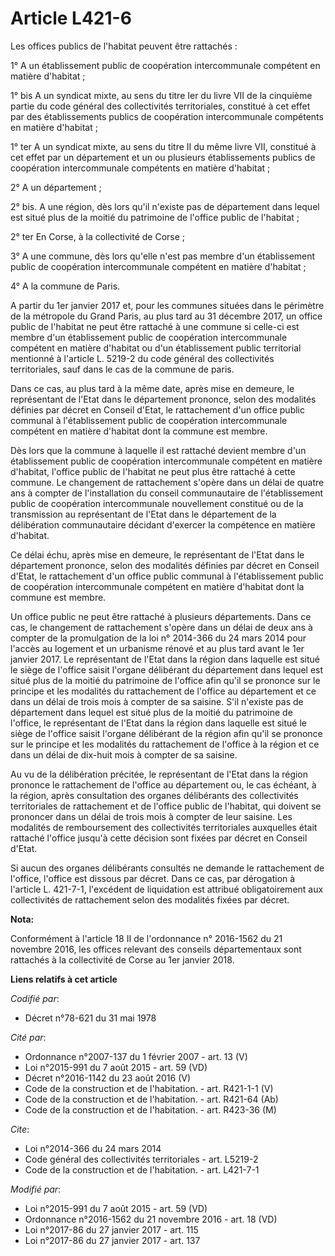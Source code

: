 # Article L421-6

Les offices publics de l'habitat peuvent être rattachés : 

1° A un établissement public de coopération intercommunale compétent en matière d'habitat ; 

1° bis A un syndicat mixte, au sens du titre Ier du livre VII de la cinquième partie du code général des collectivités
territoriales, constitué à cet effet par des établissements publics de coopération intercommunale compétents en matière
d'habitat ; 

1° ter A un syndicat mixte, au sens du titre II du même livre VII, constitué à cet effet par un département et un ou
plusieurs établissements publics de coopération intercommunale compétents en matière d'habitat ; 

2° A un département ; 

2° bis. A une région, dès lors qu'il n'existe pas de département dans lequel est situé plus de la moitié du patrimoine de
l'office public de l'habitat ; 

2° ter En Corse, à la collectivité de Corse ;

3° A une commune, dès lors qu'elle n'est pas membre d'un établissement public de coopération intercommunale compétent en
matière d'habitat ;

4° A la commune de Paris. 

A partir du 1er janvier 2017 et, pour les communes situées dans le périmètre de la métropole du Grand Paris, au plus tard au
31 décembre 2017, un office public de l'habitat ne peut être rattaché à une commune si celle-ci est membre d'un établissement
public de coopération intercommunale compétent en matière d'habitat ou d'un établissement public territorial mentionné à
l'article L. 5219-2 du code général des collectivités territoriales, sauf dans le cas de la commune de paris. 

Dans ce cas, au plus tard à la même date, après mise en demeure, le représentant de l'Etat dans le département prononce,
selon des modalités définies par décret en Conseil d'Etat, le rattachement d'un office public communal à l'établissement
public de coopération intercommunale compétent en matière d'habitat dont la commune est membre. 

Dès lors que la commune à laquelle il est rattaché devient membre d'un établissement public de coopération intercommunale
compétent en matière d'habitat, l'office public de l'habitat ne peut plus être rattaché à cette commune. Le changement de
rattachement s'opère dans un délai de quatre ans à compter de l'installation du conseil communautaire de l'établissement
public de coopération intercommunale nouvellement constitué ou de la transmission au représentant de l'Etat dans le
département de la délibération communautaire décidant d'exercer la compétence en matière d'habitat. 

Ce délai échu, après mise en demeure, le représentant de l'Etat dans le département prononce, selon des modalités définies
par décret en Conseil d'Etat, le rattachement d'un office public communal à l'établissement public de coopération
intercommunale compétent en matière d'habitat dont la commune est membre. 

Un office public ne peut être rattaché à plusieurs départements. Dans ce cas, le changement de rattachement s'opère dans un
délai de deux ans à compter de la promulgation de la loi n° 2014-366 du 24 mars 2014 pour l'accès au logement et un urbanisme
rénové et au plus tard avant le 1er janvier 2017. Le représentant de l'Etat dans la région dans laquelle est situé le siège
de l'office saisit l'organe délibérant du département dans lequel est situé plus de la moitié du patrimoine de l'office afin
qu'il se prononce sur le principe et les modalités du rattachement de l'office au département et ce dans un délai de trois
mois à compter de sa saisine. S'il n'existe pas de département dans lequel est situé plus de la moitié du patrimoine de
l'office, le représentant de l'Etat dans la région dans laquelle est situé le siège de l'office saisit l'organe délibérant de
la région afin qu'il se prononce sur le principe et les modalités du rattachement de l'office à la région et ce dans un délai
de dix-huit mois à compter de sa saisine. 

Au vu de la délibération précitée, le représentant de l'Etat dans la région prononce le rattachement de l'office au
département ou, le cas échéant, à la région, après consultation des organes délibérants des collectivités territoriales de
rattachement et de l'office public de l'habitat, qui doivent se prononcer dans un délai de trois mois à compter de leur
saisine. Les modalités de remboursement des collectivités territoriales auxquelles était rattaché l'office jusqu'à cette
décision sont fixées par décret en Conseil d'Etat. 

Si aucun des organes délibérants consultés ne demande le rattachement de l'office, l'office est dissous par décret. Dans ce
cas, par dérogation à l'article L. 421-7-1, l'excédent de liquidation est attribué obligatoirement aux collectivités de
rattachement selon des modalités fixées par décret.

**Nota:**

Conformément à l'article 18 II de l'ordonnance n° 2016-1562 du 21 novembre 2016, les offices relevant des conseils
départementaux sont rattachés à la collectivité de Corse au 1er janvier 2018.

**Liens relatifs à cet article**

_Codifié par_:

  - Décret n°78-621 du 31 mai 1978

_Cité par_:

  - Ordonnance n°2007-137 du 1 février 2007 - art. 13 (V)
  - Loi n°2015-991 du 7 août 2015 - art. 59 (VD)
  - Décret n°2016-1142 du 23 août 2016 (V)
  - Code de la construction et de l'habitation. - art. R421-1-1 (V)
  - Code de la construction et de l'habitation. - art. R421-64 (Ab)
  - Code de la construction et de l'habitation. - art. R423-36 (M)

_Cite_:

  - Loi n°2014-366 du 24 mars 2014
  - Code général des collectivités territoriales - art. L5219-2
  - Code de la construction et de l'habitation. - art. L421-7-1

_Modifié par_:

  - Loi n°2015-991 du 7 août 2015 - art. 59 (VD)
  - Ordonnance n°2016-1562 du 21 novembre 2016 - art. 18 (VD)
  - Loi n°2017-86 du 27 janvier 2017 - art. 115
  - Loi n°2017-86 du 27 janvier 2017 - art. 137
